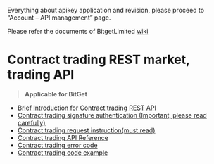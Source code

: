 Everything about apikey application and revision, please proceed to “Account – API management” page. 
 

Please refer the documents of BitgetLimited
[wiki](https://github.com/BitgetLimited/API_DOC/wiki)

# Contract trading REST market, trading API<br>

>  **Applicable for BitGet**<br>

* [Brief Introduction for Contract trading REST API](https://github.com/BitgetLimited/API_DOC/wiki/Contract_REST_introduction)<br>
* [Contract trading signature authentication (Important, please read carefully)](https://github.com/BitgetLimited/API_DOC/wiki/Contract_REST_authentication)<br>
* [Contract trading request instruction(must read)](https://github.com/BitgetLimited/API_DOC/wiki/Contract_REST_request)<br>
* [Contract trading API Reference](https://github.com/BitgetLimited/API_DOC/wiki/Contract_REST_api_reference)<br>
* [Contract trading error code](https://github.com/BitgetLimited/API_DOC/wiki/Contract_REST_error_code)<br>
* [Contract trading code example](https://github.com/BitgetLimited/Exchange_API/tree/master/REST-Contract-Java-Demo)<br>
